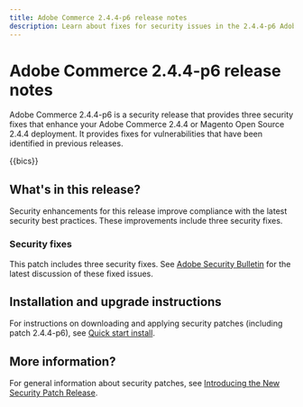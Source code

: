 ```yaml
---
title: Adobe Commerce 2.4.4-p6 release notes
description: Learn about fixes for security issues in the 2.4.4-p6 Adobe Commerce release.
---
```


# Adobe Commerce 2.4.4-p6 release notes

Adobe Commerce 2.4.4-p6 is a security release that provides three security fixes that enhance your Adobe Commerce 2.4.4 or Magento Open Source 2.4.4 deployment. It provides fixes for vulnerabilities that have been identified in previous releases.

{{bics}}

## What's in this release?

Security enhancements for this release improve compliance with the latest security best practices. These improvements include three security fixes.

### Security fixes

This patch includes three security fixes. See [Adobe Security Bulletin](https://helpx.adobe.com/security/products/magento/apsb23-42.html) for the latest discussion of these fixed issues.

## Installation and upgrade instructions

For instructions on downloading and applying security patches (including patch 2.4.4-p6), see [Quick start install](../../../installation/composer.md).

## More information?

For general information about security patches, see [Introducing the New Security Patch Release](https://community.magento.com/t5/Magento-DevBlog/Introducing-the-New-Security-Patch-Release/ba-p/141287).
